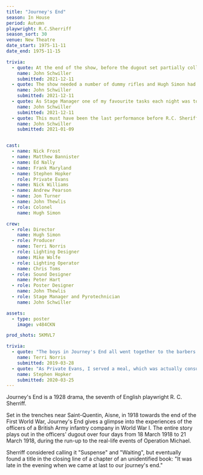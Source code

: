 ```yaml
---
title: "Journey's End"
season: In House
period: Autumn
playwright: R.C.Sherriff
season_sort: 30
venue: New Theatre
date_start: 1975-11-11
date_end: 1975-11-15

trivia:
  - quote: At the end of the show, before the dugout set partially collapses, there were one or two maroon explosions. These were quite nasty explosives that were fired in an old water tank. As they were expensive we couldn’t waste them during rehearsals so as Stage Manager I would shout ‘MAROON’ to signify the explosion. For several years afterwards when I met cast and crew the opening of the conversation was for someone to shout “maroon”.
    name: John Schwiller
    submitted: 2021-12-11
  - quote: The show needed a number of dummy rifles and Hugh Simon had arranged to hire these from Baptys, a well known armourer to film, tv and theatre, based on Harrow Rd, London. Hugh and I drove to London in my decrepit Daf to pick up these fake guns. I recall driving up and down Harrow Road for over an hour looking for Baptys, which due to their line of business was not well advertised. After we found them, we were taken to the back of their yard past armourers firing very loud automatic weapons into sandbags. Driving back to Nottingham with a boot full of even dummy guns seemed a slightly dangerous thing to do given the situation in Ireland.
    name: John Schwiller
    submitted: 2021-12-11
  - quote: As Stage Manager one of my favourite tasks each night was to make up a half pint glass of wet fuller’s earth clay and flick it at Matthew Bannister’s face before one of his entrances having just escaped a mortar explosion.
    name: John Schwiller
    submitted: 2021-12-11
  - quote: This must have been the last performance before R.C. Sheriff died. We closed on Sat (or was it Fri?) and he died on Sun or Mon
    name: John Schwiller
    submitted: 2021-01-09


cast:
  - name: Nick Frost
  - name: Matthew Bannister
  - name: Ed Nally
  - name: Frank Maryland
  - name: Stephen Hopker
    role: Private Evans
  - name: Nick Williams
  - name: Andrew Pearson
  - name: Jon Turner
  - name: John Thewlis
  - role: Colonel
    name: Hugh Simon

crew:
  - role: Director
    name: Hugh Simon
  - role: Producer
    name: Terri Norris
  - role: Lighting Designer
    name: Mike Wolfe
  - role: Lighting Operator
    name: Chris Toms
  - role: Sound Designer
    name: Peter Hart
  - role: Poster Designer
    name: John Thewlis
  - role: Stage Manager and Pyrotechnician
    name: John Schwiller

assets:
  - type: poster
    image: v484CKN

prod_shots: 5KMVL7

trivia:
  - quote: "The boys in Journey's End all went together to the barbers and had their long hair chopped off so they looked like authentic WW1 soldiers."
    name: Terri Norris
    submitted: 2019-03-28
  - quote: "As Private Evans, I served a meal, which was actually consumed, but to judge from their expressions were rather disgusting!"
    name: Stephen Hopker
    submitted: 2020-03-25
---
```


Journey's End is a 1928 drama, the seventh of English playwright R. C. Sherriff.

Set in the trenches near Saint-Quentin, Aisne, in 1918 towards the end of the First World War, Journey's End gives a glimpse into the experiences of the officers of a British Army infantry company in World War I. The entire story plays out in the officers' dugout over four days from 18 March 1918 to 21 March 1918, during the run-up to the real-life events of Operation Michael.

Sherriff considered calling it "Suspense" and "Waiting", but eventually found a title in the closing line of a chapter of an unidentified book: "It was late in the evening when we came at last to our journey's end."
